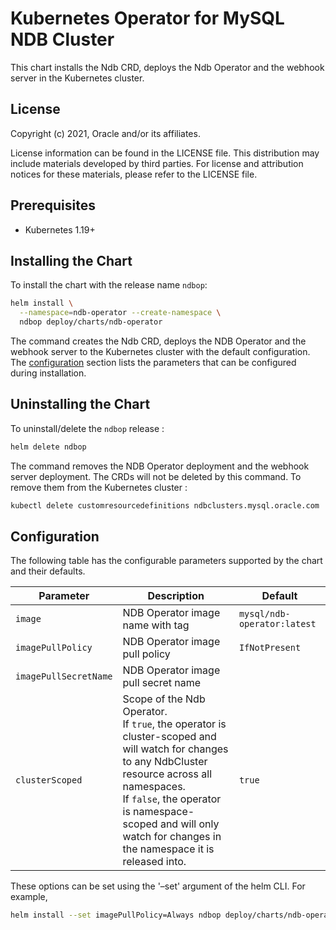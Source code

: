 # Kubernetes Operator for MySQL NDB Cluster

This chart installs the Ndb CRD, deploys the Ndb Operator and the webhook server in the Kubernetes cluster.

## License

Copyright (c) 2021, Oracle and/or its affiliates.

License information can be found in the LICENSE file. This distribution may include materials developed by third parties. For license and attribution notices for these materials, please refer to the LICENSE file.

## Prerequisites

- Kubernetes 1.19+

## Installing the Chart

To install the chart with the release name `ndbop`:

```bash
helm install \
  --namespace=ndb-operator --create-namespace \
  ndbop deploy/charts/ndb-operator
```

The command creates the Ndb CRD, deploys the NDB Operator and the webhook server to the Kubernetes cluster with the default configuration. The [configuration](#configuration) section lists the parameters that can be configured during installation.

## Uninstalling the Chart

To uninstall/delete the `ndbop` release :

```bash
helm delete ndbop
```

The command removes the NDB Operator deployment and the webhook server deployment. The CRDs will not be deleted by this command. To remove them from the Kubernetes cluster :

```bash
kubectl delete customresourcedefinitions ndbclusters.mysql.oracle.com
```


## Configuration

The following table has the configurable parameters supported by the chart and their defaults.

| Parameter             | Description                         | Default                     |
| ----------------------| ------------------------------------| ----------------------------|
| `image`               | NDB Operator image name with tag    | `mysql/ndb-operator:latest` |
| `imagePullPolicy`     | NDB Operator image pull policy      | `IfNotPresent`              |
| `imagePullSecretName` | NDB Operator image pull secret name |                             |
| `clusterScoped`       | Scope of the Ndb Operator.<br>If `true`, the operator is cluster-scoped and will watch for changes to any NdbCluster resource across all namespaces.<br>If `false`, the operator is namespace-scoped and will only watch for changes in the namespace it is released into. | `true`|

These options can be set using the '–set' argument of the helm CLI. For example,
```bash
helm install --set imagePullPolicy=Always ndbop deploy/charts/ndb-operator
```

